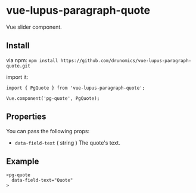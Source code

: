 # vue-lupus-paragraph-quote
Vue slider component.



## Install

via npm:
`npm install https://github.com/drunomics/vue-lupus-paragraph-quote.git`


import it:

```
import { PgQuote } from 'vue-lupus-paragraph-quote';

Vue.component('pg-quote', PgQuote);
```

## Properties
You can pass the following props:

- `data-field-text` ( string )
  The quote's text.

## Example
```
<pg-quote
  data-field-text="Quote"
>
```
